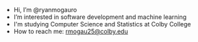 - Hi, I’m @ryanmogauro
- I’m interested in software development and machine learning
- I'm studying Computer Science and Statistics at Colby College
- How to reach me: rmogau25@colby.edu

<!---
ryanmogauro/ryanmogauro is a ✨ special ✨ repository because its `README.md` (this file) appears on your GitHub profile.
You can click the Preview link to take a look at your changes.
--->
